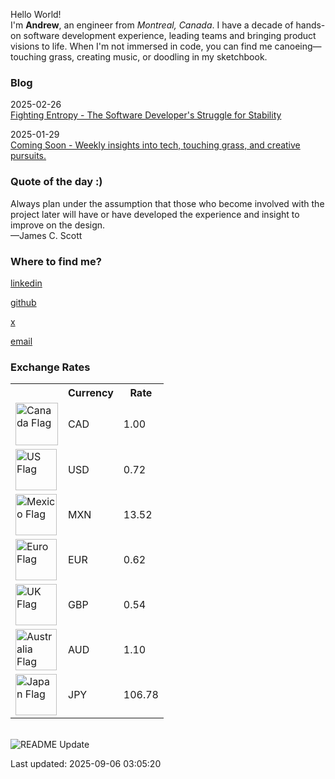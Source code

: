 <p>Hello World!<br/> I'm <strong>Andrew</strong>, an engineer from <i>Montreal, Canada</i>. I have a decade of hands-on software development experience, leading teams and bringing product visions to life. When I'm not immersed in code, you can find me canoeing—touching grass, creating music, or doodling in my sketchbook.</p>
<h3>Blog</h3>
 
2025-02-26 <br />
<a href="https://www.apl.directory/blog/fighting-entropy" target="_blank">Fighting Entropy - The Software Developer's Struggle for Stability</a><br />
 
2025-01-29 <br />
<a href="https://www.apl.directory/blog/coming-soon" target="_blank">Coming Soon - Weekly insights into tech, touching grass, and creative pursuits.</a><br />

<h3>Quote of the day :)</h3>
<text
  >Always plan under the assumption that those who become involved with the project later will have or have developed the experience and insight to improve on the design.<br />
  —James C. Scott</text
>
<h3>Where to find me?</h3>
<p>
  
  <a href="https://www.linkedin.com/in/andrewperks" target="_blank">linkedin</a><br />
  
  <a href="https://github.com/apl9000" target="_blank">github</a><br />
  
  <a href="https://x.com/apl8080" target="_blank">x</a><br />
  
  <a href="mailto:ceo@apl.directory" target="_blank">email</a><br />
  
</p>
<h3>Exchange Rates</h3>
<table>
  <tr>
    <th></th>
    <th>Currency</th>
    <th>Rate</th>
    <!-- <th>YTD % Change </th> -->
  </tr>
  <tr>
    <td>
      <img
        alt="Canada Flag"
        width="68"
        src="https://upload.wikimedia.org/wikipedia/commons/thumb/d/d9/Flag_of_Canada_%28Pantone%29.svg/2880px-Flag_of_Canada_%28Pantone%29.svg.png"
      />
    </td>
    <td>CAD</td>
    <td>1.00</td>
  </tr>
  <tr>
    <td>
      <img
        alt="US Flag"
        width="66"
        src="https://upload.wikimedia.org/wikipedia/en/thumb/a/a4/Flag_of_the_United_States.svg/1600px-Flag_of_the_United_States.svg.png?20151118161041"
      />
    </td>
    <td>USD</td>
    <td>0.72</td>
  </tr>
  <tr>
    <td>
      <img
        alt="Mexico Flag"
        width="66"
        src="https://upload.wikimedia.org/wikipedia/commons/thumb/f/fc/Flag_of_Mexico.svg/2560px-Flag_of_Mexico.svg.png"
      />
    </td>
    <td>MXN</td>
    <td>13.52</td>
  </tr>
  <tr>
    <td>
      <img
        alt="Euro Flag"
        width="66"
        src="https://upload.wikimedia.org/wikipedia/commons/thumb/b/b7/Flag_of_Europe.svg/2560px-Flag_of_Europe.svg.png"
      />
    </td>
    <td>EUR</td>
    <td>0.62</td>
  </tr>
  <tr>
    <td>
      <img
        alt="UK Flag"
        width="66"
        src="https://upload.wikimedia.org/wikipedia/en/thumb/a/ae/Flag_of_the_United_Kingdom.svg/1920px-Flag_of_the_United_Kingdom.svg.png"
      />
    </td>
    <td>GBP</td>
    <td>0.54</td>
  </tr>
  <tr>
    <td>
      <img
        alt="Australia Flag"
        width="66"
        src="https://upload.wikimedia.org/wikipedia/commons/thumb/8/88/Flag_of_Australia_%28converted%29.svg/2560px-Flag_of_Australia_%28converted%29.svg.png"
      />
    </td>
    <td>AUD</td>
    <td>1.10</td>
  </tr>
  <tr>
    <td>
      <img
        alt="Japan Flag"
        width="66"
        src="https://upload.wikimedia.org/wikipedia/en/thumb/9/9e/Flag_of_Japan.svg/1920px-Flag_of_Japan.svg.png"
      />
    </td>
    <td>JPY</td>
    <td>106.78</td>
  </tr>
</table>
<br />
<img
  alt="README Update"
  src="https://github.com/apl9000/apl9000/actions/workflows/readme_update.yaml/badge.svg"
/>
<p>Last updated: 2025-09-06 03:05:20</p>
